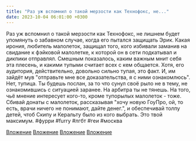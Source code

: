 ```yaml
---
title: "Раз уж вспомнил о такой мерзости как Технофокс, не..."
date: 2023-10-04 06:01:00 +0300
---
```


Раз уж вспомнил о такой мерзости как Технофокс, не лишнем будет упомянуть о забавном случае, когда его пытался защищать Эрик.
Какая ирония, любитель малолеток, защищал того, кого избивали заманив на свидание к фэйковой малолетке, к которой он в сети подкатывал и дикпики отправлял.
Смешным показалось, каким важным мнит себя эта плесень, и какими тупыми считает всех с кем общается. Хотя, его аудитория, действительно, довольно сильно тупая, это факт. И, им зайдёт мув "отправьте мне все доказательства, я с ними ознакомлюсь".
Нет, тупица. Ты будешь послан, за то что сунул своё рыло не в тему, не ознакомившись с ситуацией заранее. На арбитра ты не тянешь. На того, чьё мнение интересует кого-то, кроме тупорылых малолеток - тоже.
Сбивай донаты с малолеток, рассказывая "хочу новую ГоуПро, ой, то есть, врачи ничего не понимают, дайте денег.", и обеспечивай толпу детей, чтоб Скипу и Керальту было из кого выбрать. Это твой максимум.
#фурри #furry #лгбт #геи #москва


[Вложение](https://vk.com/photo41076938_457250287)
[Вложение](https://vk.com/photo41076938_457250290)
[Вложение](https://vk.com/photo41076938_457250288)
[Вложение](https://vk.com/photo41076938_457250289)
